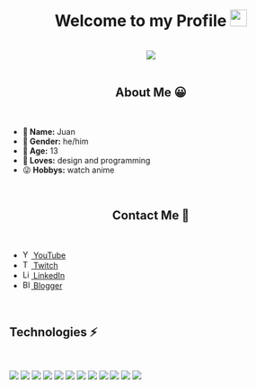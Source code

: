 <body>
    <h1 align="center">Welcome to my Profile <img src="https://raw.githubusercontent.com/aemmadi/aemmadi/master/wave.gif" width="30px"></h1>
    <br>
    <div align="center">
        <img src="https://i.imgur.com/pFthQVu.gif">
    </div>
    <br>
    <h2 align="center">About Me 😀</h2>
    <br>
    <ul>
        <li>🤠<b> Name:</b> Juan</li>
        <li>🤡<b> Gender:</b> he/him</li>
        <li>🤯<b> Age:</b> 13</li>
        <li>🥰<b> Loves:</b> design and programming</li>
        <li>😜<b> Hobbys:</b> watch anime</li>
    </ul>
    <br>
    <h2 align="center">Contact Me 📜</h2>
    <br>
    <ul>
        <li><img src="https://edent.github.io/SuperTinyIcons/images/svg/youtube.svg" width="15" title="YouTube"><a href="https://www.youtube.com/channel/UCo92iLiiHaeVoWZeFlkrNgg" target="_blank"> YouTube</a></li>
        <li><img src="https://edent.github.io/SuperTinyIcons/images/svg/twitch.svg" width="15" title="Twitch"><a href="https://www.twitch.tv/juanmtorresq" target="_blank"> Twitch</a></li>
        <li><img src="https://edent.github.io/SuperTinyIcons/images/svg/linkedin.svg" width="15" title="LinkedIn"><a href="https://co.linkedin.com/" target="_blank"> LinkedIn</a></li>
        <li><img src="https://edent.github.io/SuperTinyIcons/images/svg/blogger.svg" width="15" title="Blogger"><a href="https://juanmtorresq.com" target="_blank"> Blogger</a></li>
    </ul>
    <br>
    <h2>Technologies ⚡</h2>
    <br>
    <p><img src="https://img.shields.io/badge/-JavaScript-black?style=flat-square&logo=javascript"> <img src="https://img.shields.io/badge/-Nodejs-black?style=flat-square&logo=Node.js"> <img src="https://img.shields.io/badge/-Python-black?style=flat-square&logo=Python"> <img src="https://img.shields.io/badge/-C++-00599C?style=flat-square&logo=c"> <img src="https://img.shields.io/badge/-HTML5-E34F26?style=flat-square&logo=html5&logoColor=white"> <img src="https://img.shields.io/badge/-CSS3-1572B6?style=flat-square&logo=css3"> <img src="https://img.shields.io/badge/-Bootstrap-563D7C?style=flat-square&logo=bootstrap"> <img src="https://img.shields.io/badge/-TypeScript-007ACC?style=flat-square&logo=typescript"> <img src="https://img.shields.io/badge/-MongoDB-black?style=flat-square&logo=mongodb"> <img src="https://img.shields.io/badge/-Git-black?style=flat-square&logo=git"> <img src="https://img.shields.io/badge/-GitHub-181717?style=flat-square&logo=github"> <img src="https://img.shields.io/badge/-Raspberry%20Pi-C51A4A?style=flat-square&logo=Raspberry-Pi"></p>

</body>

<!---
juanmtorresq/juanmtorresq is a ✨ special ✨ repository because its `README.md` (this file) appears on your GitHub profile.
You can click the Preview link to take a look at your changes.
--->
